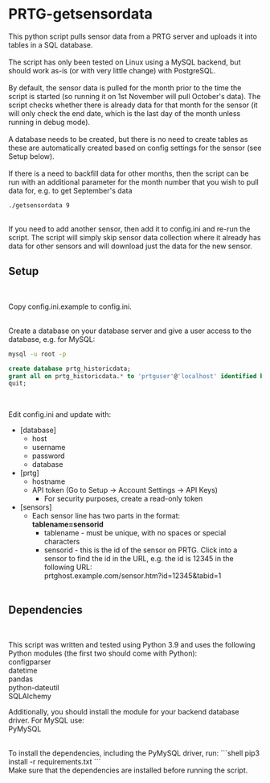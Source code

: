 # PRTG-getsensordata
This python script pulls sensor data from a PRTG server and uploads it into tables in a SQL database.
<br/><br/>
The script has only been tested on Linux using a MySQL backend, but should work as-is (or with very little change) with PostgreSQL.
<br/><br/>
By default, the sensor data is pulled for the month prior to the time the script is started (so running it on 1st November will pull October's data). The script checks whether there is already data for that month for the sensor (it will only check the end date, which is the last day of the month unless running in debug mode).
<br/><br/>
A database needs to be created, but there is no need to create tables as these are automatically created based on config settings for the sensor (see Setup below).
<br/><br/>
If there is a need to backfill data for other months, then the script can be run with an additional parameter for the month number that you wish to pull data for, e.g. to get September's data  
```shell
./getsensordata 9
```

<br/>
If you need to add another sensor, then add it to config.ini and re-run the script. The script will simply skip sensor data collection where it already has data for other sensors and will download just the data for the new sensor.

<br/>

## Setup
<br/>

Copy config.ini.example to config.ini.  
<br/>

Create a database on your database server and give a user access to the database, e.g. for MySQL:  
```bash
mysql -u root -p
```
```sql
create database prtg_historicdata;
grant all on prtg_historicdata.* to 'prtguser'@'localhost' identified by 'mysecretpassword';
quit;
```
<br/>

Edit config.ini and update with:  
* [database]
  * host
  * username
  * password
  * database
* [prtg]
  * hostname
  * API token (Go to Setup -> Account Settings -> API Keys)
    * For security purposes, create a read-only token
* [sensors]
  * Each sensor line has two parts in the format:  
  **tablename=sensorid**
    * tablename - must be unique, with no spaces or special characters
    * sensorid - this is the id of the sensor on PRTG. Click into a sensor to find the id in the URL, e.g. the id is 12345 in the following URL:  
prtghost.example.com/sensor.htm?id=12345&tabid=1
<br/><br/>

## Dependencies
<br/>

This script was written and tested using Python 3.9 and uses the following Python modules (the first two should come with Python):  
configparser  
datetime  
pandas  
python-dateutil  
SQLAlchemy  


Additionally, you should install the module for your backend database driver. For MySQL use:  
PyMySQL

<br/>
To install the dependencies, including the PyMySQL driver, run:
```shell
pip3 install -r requirements.txt
```

<br>
Make sure that the dependencies are installed before running the script.

